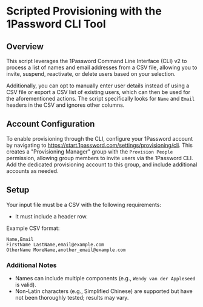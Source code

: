 # Scripted Provisioning with the 1Password CLI Tool

## Overview

This script leverages the 1Password Command Line Interface (CLI) v2 to process a list of names and email addresses from a CSV file, allowing you to invite, suspend, reactivate, or delete users based on your selection.

Additionally, you can opt to manually enter user details instead of using a CSV file or export a CSV list of existing users, which can then be used for the aforementioned actions. The script specifically looks for `Name` and `Email` headers in the CSV and ignores other columns.

## Account Configuration

To enable provisioning through the CLI, configure your 1Password account by navigating to <https://start.1password.com/settings/provisioning/cli>. This creates a "Provisioning Manager" group with the `Provision People` permission, allowing group members to invite users via the 1Password CLI. Add the dedicated provisioning account to this group, and include additional accounts as needed.

## Setup

Your input file must be a CSV with the following requirements:
- It must include a header row.

Example CSV format:
```
Name,Email
FirstName LastName,email@example.com
OtherName MoreName,another_email@example.com
```

### Additional Notes
- Names can include multiple components (e.g., `Wendy van der Appleseed` is valid).
- Non-Latin characters (e.g., Simplified Chinese) are supported but have not been thoroughly tested; results may vary.